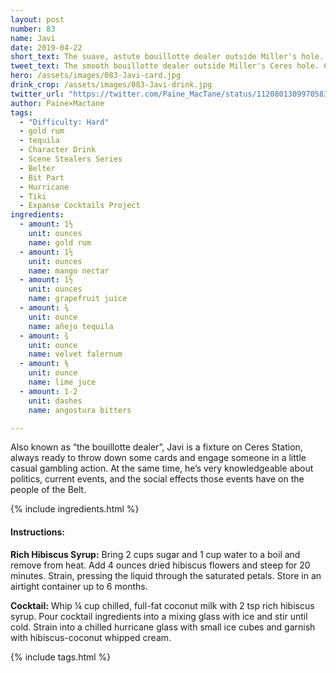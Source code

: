 ```yaml
---
layout: post
number: 83
name: Javi
date: 2019-04-22
short_text: The suave, astute bouillotte dealer outside Miller's hole.
tweet_text: The smooth bouillotte dealer outside Miller's Ceres hole. Craig Henry turns his lines, which are mostly exposition, into the thoughts of a perceptive Belter who cares passionately about his community.
hero: /assets/images/083-Javi-card.jpg
drink_crop: /assets/images/083-Javi-drink.jpg
twitter_url: "https://twitter.com/Paine_MacTane/status/1120801309970583552"
author: Paine×Mactane
tags:
  - "Difficulty: Hard"
  - gold rum
  - tequila
  - Character Drink
  - Scene Stealers Series
  - Belter
  - Bit Part
  - Hurricane
  - Tiki
  - Expanse Cocktails Project
ingredients:
  - amount: 1½
    unit: ounces
    name: gold rum
  - amount: 1½
    unit: ounces
    name: mango nectar
  - amount: 1½
    unit: ounces
    name: grapefruit juice
  - amount: ¾
    unit: ounce
    name: añejo tequila
  - amount: ¾
    unit: ounce
    name: velvet falernum
  - amount: ⅜
    unit: ounce
    name: lime juce
  - amount: 1-2
    unit: dashes
    name: angostura bitters

---
```


Also known as “the bouillotte dealer”, Javi is a fixture on Ceres Station, always ready to throw down some cards and engage someone in a little casual gambling action. At the same time, he’s very knowledgeable about politics, current events, and the social effects those events have on the people of the Belt.

{% include ingredients.html %}

#### Instructions:

<strong>Rich Hibiscus Syrup:</strong> Bring 2 cups sugar and 1 cup water to a boil and remove from heat. Add 4 ounces dried hibiscus flowers and steep for 20 minutes. Strain, pressing the liquid through the saturated petals. Store in an airtight container up to 6 months.

<strong>Cocktail:</strong>  Whip ¼ cup chilled, full-fat coconut milk with 2 tsp rich hibiscus syrup. Pour cocktail ingredients into a mixing glass with ice and stir until cold. Strain into a chilled hurricane glass with small ice cubes and garnish with hibiscus-coconut whipped cream. 


{% include tags.html %}
